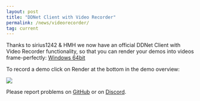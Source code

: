 ```yaml
---
layout: post
title: "DDNet Client with Video Recorder"
permalink: /news/videorecorder/
tag: current
---
```


Thanks to sirius1242 & HMH we now have an official DDNet Client with Video Recorder functionality, so that you can render your demos into videos frame-perfectly: [Windows 64bit](/downloads/DDNet-13.2.1-videorecorder-win64.zip)

To record a demo click on Render at the bottom in the demo overview:

<img class="demo" src="/img/posts/videorecorder.png" />

Please report problems on [GitHub](https://github.com/ddnet/ddnet/) or on [Discord](/discord).
